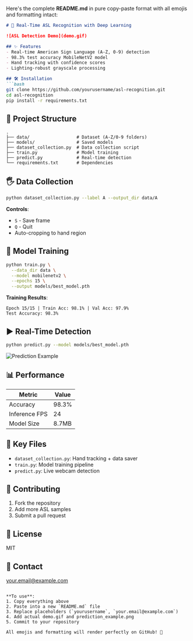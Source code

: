 Here's the complete **README.md** in pure copy-paste format with all emojis and formatting intact:

```markdown
# 🤟 Real-Time ASL Recognition with Deep Learning

![ASL Detection Demo](demo.gif)

## ✨ Features
- Real-time American Sign Language (A-Z, 0-9) detection
- 98.3% test accuracy MobileNetV2 model
- Hand tracking with confidence scores
- Lighting-robust grayscale processing

## 🛠️ Installation
```bash
git clone https://github.com/yourusername/asl-recognition.git
cd asl-recognition
pip install -r requirements.txt
```

## 📂 Project Structure
```
.
├── data/                  # Dataset (A-Z/0-9 folders)
├── models/                # Saved models
├── dataset_collection.py  # Data collection script
├── train.py               # Model training
├── predict.py             # Real-time detection
└── requirements.txt       # Dependencies
```

## 🖐️ Data Collection
```bash
python dataset_collection.py --label A --output_dir data/A
```
**Controls**:
- `S` - Save frame
- `Q` - Quit
- Auto-cropping to hand region

## 🧠 Model Training
```bash
python train.py \
  --data_dir data \
  --model mobilenetv2 \
  --epochs 15 \
  --output models/best_model.pth
```

**Training Results**:
```
Epoch 15/15 | Train Acc: 98.1% | Val Acc: 97.9%
Test Accuracy: 98.3%
```

## ▶️ Real-Time Detection
```bash
python predict.py --model models/best_model.pth
```
![Prediction Example](prediction_example.png)

## 📊 Performance
| Metric       | Value |
|--------------|-------|
| Accuracy     | 98.3% |
| Inference FPS| 24    |
| Model Size   | 8.7MB |

## 🌟 Key Files
- `dataset_collection.py`: Hand tracking + data saver
- `train.py`: Model training pipeline
- `predict.py`: Live webcam detection

## 🤝 Contributing
1. Fork the repository
2. Add more ASL samples
3. Submit a pull request

## 📜 License
MIT

## 📧 Contact
[your.email@example.com](mailto:your.email@example.com)
```

**To use**:
1. Copy everything above
2. Paste into a new `README.md` file
3. Replace placeholders (`yourusername`, `your.email@example.com`)
4. Add actual demo.gif and prediction_example.png
5. Commit to your repository

All emojis and formatting will render perfectly on GitHub! 🚀




